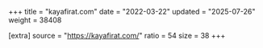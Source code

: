 +++
title = "kayafirat.com"
date = "2022-03-22"
updated = "2025-07-26"
weight = 38408

[extra]
source = "https://kayafirat.com/"
ratio = 54
size = 38
+++
